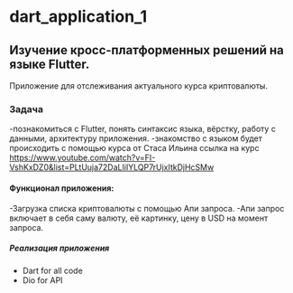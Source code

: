 # dart_application_1

## Изучение кросс-платформенных решений на языке Flutter.

Приложение для отслеживания актуального курса криптовалюты.

### Задача

-познакомиться с Flutter, понять синтаксис языка, вёрстку, работу с данными, архитектуру приложения.
-знакомство с языком будет происходить с помощью курса от Стаса Ильина
ссылка на курс https://www.youtube.com/watch?v=FI-VshKxDZ0&list=PLtUuja72DaLIiIYLQP7rUjxItkDjHcSMw

#### Функционал приложения:

-Загрузка списка криптовалюты с помощью Апи запроса.
-Апи запрос включает в себя саму валюту, её картинку, цену в USD на момент запроса.

##### Реализация приложения

- Dart for all code
- Dio for API
